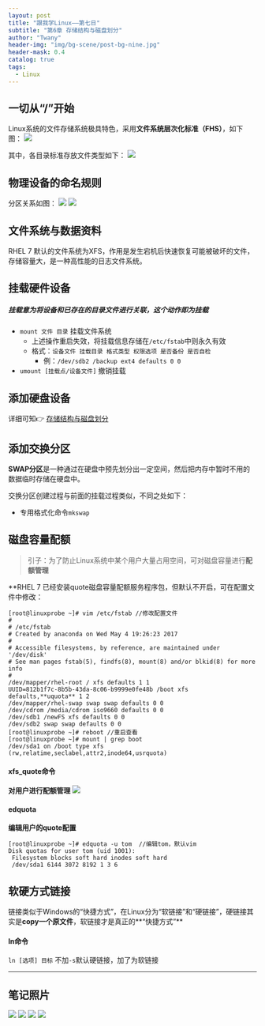 ```yaml
---
layout: post
title: "跟我学Linux——第七日"
subtitle: "第6章 存储结构与磁盘划分"
author: "Twany"
header-img: "img/bg-scene/post-bg-nine.jpg"
header-mask: 0.4
catalog: true
tags:
  - Linux
---
```


## 一切从“/”开始
Linux系统的文件存储系统极具特色，采用**文件系统层次化标准（FHS）**，如下图：
![](https://i.loli.net/2019/07/20/5d332eae295ba81301.png)

其中，各目录标准存放文件类型如下：
![](https://i.loli.net/2019/07/20/5d332ee12428e56424.png)

## 物理设备的命名规则
分区关系如图：
![](https://i.loli.net/2019/07/20/5d332f6626c0d20618.png)
![](https://i.loli.net/2019/07/20/5d332f7aa135e17710.png)

## 文件系统与数据资料
RHEL 7 默认的文件系统为XFS，作用是发生宕机后快速恢复可能被破坏的文件，存储容量大，是一种高性能的日志文件系统。

## 挂载硬件设备
##### 挂载意为将设备和已存在的目录文件进行关联，这个动作即为挂载
- `mount 文件 目录` 挂载文件系统
  - 上述操作重启失效，将挂载信息存储在`/etc/fstab`中则永久有效
  - 格式：`设备文件 挂载目录 格式类型 权限选项 是否备份 是否自检`
    - 例：`/dev/sdb2 /backup ext4 defaults 0 0`
- `umount [挂载点/设备文件]` 撤销挂载

## 添加硬盘设备
详细可知👉 [存储结构与磁盘划分](https://www.linuxprobe.com/chapter-06.html)

## 添加交换分区
**SWAP分区**是一种通过在硬盘中预先划分出一定空间，然后把内存中暂时不用的数据临时存储在硬盘中。

交换分区创建过程与前面的挂载过程类似，不同之处如下：
- 专用格式化命令`mkswap`

## 磁盘容量配额
> 引子：为了防止Linux系统中某个用户大量占用空间，可对磁盘容量进行**配额管理**

**RHEL 7 已经安装quote磁盘容量配额服务程序包，但默认不开启，可在配置文件中修改：
```shell
[root@linuxprobe ~]# vim /etc/fstab //修改配置文件
#
# /etc/fstab
# Created by anaconda on Wed May 4 19:26:23 2017
#
# Accessible filesystems, by reference, are maintained under '/dev/disk'
# See man pages fstab(5), findfs(8), mount(8) and/or blkid(8) for more info
#
/dev/mapper/rhel-root / xfs defaults 1 1
UUID=812b1f7c-8b5b-43da-8c06-b9999e0fe48b /boot xfs defaults,**uquota** 1 2
/dev/mapper/rhel-swap swap swap defaults 0 0
/dev/cdrom /media/cdrom iso9660 defaults 0 0 
/dev/sdb1 /newFS xfs defaults 0 0 
/dev/sdb2 swap swap defaults 0 0 
[root@linuxprobe ~]# reboot //重启查看
[root@linuxprobe ~]# mount | grep boot
/dev/sda1 on /boot type xfs (rw,relatime,seclabel,attr2,inode64,usrquota)
```

#### xfs_quote命令
**对用户进行配额管理**
![](http://ww1.sinaimg.cn/large/006Sc6e5ly1g57x1sqvm1j30eu03qmx5.jpg)

#### edquota
**编辑用户的quote配置**
```shell
[root@linuxprobe ~]# edquota -u tom  //编辑tom，默认vim
Disk quotas for user tom (uid 1001):
 Filesystem blocks soft hard inodes soft hard
 /dev/sda1 6144 3072 8192 1 3 6
```

## 软硬方式链接
链接类似于Windows的“快捷方式”，在Linux分为“软链接”和“硬链接”，硬链接其实是**copy一个原文件**，软链接才是真正的**“快捷方式”**

#### ln命令
`ln [选项] 目标`  不加`-s`默认硬链接，加了为软链接
<hr>

## 笔记照片
![](https://i.loli.net/2019/07/20/5d33324498db776360.jpg)
![](https://i.loli.net/2019/07/20/5d3332455ad5980089.jpg)
![](https://i.loli.net/2019/07/20/5d3332461a62d59148.jpg)
![](https://i.loli.net/2019/07/20/5d333246d12c346683.jpg)
